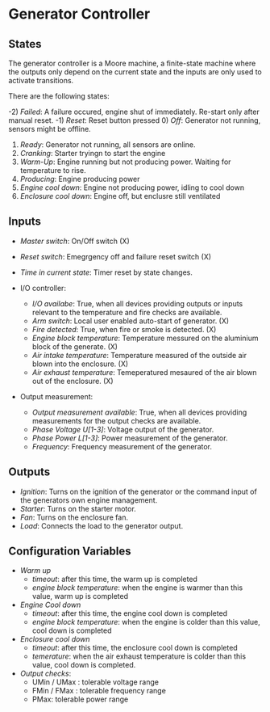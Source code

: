 # Generator Controller

## States

The generator controller is a Moore machine, a finite-state machine where the outputs only depend on the current state and the inputs are only used
to activate transitions.

There are the following states:

-2) *Failed*: A failure occured, engine shut of immediately. Re-start only after manual reset.
-1) *Reset*: Reset button pressed
 0) *Off*: Generator not running, sensors might be offline.
 1) *Ready*: Generator not running, all sensors are online.
 2) *Cranking*: Starter tryingn to start the engine
 3) *Warm-Up*: Engine running but not producing power. Waiting for temperature to rise.
 4) *Producing*: Engine producing power
 5) *Engine cool down*: Engine not producing power, idling to cool down
 6) *Enclosure cool down*: Engine off, but enclusre still ventilated

## Inputs
* *Master switch*: On/Off switch (X)
* *Reset switch*: Emegrgency off and failure reset switch (X)

* *Time in current state*: Timer reset by state changes.
* I/O controller:
  * *I/O availabe*: True, when all devices providing outputs or inputs relevant to the temperature and fire checks are available.
  * *Arm switch*: Local user enabled auto-start of generator. (X)
  * *Fire detected*: True, when fire or smoke is detected. (X)
  * *Engine block temperature*: Temperature messured on the aluminium block of the generate. (X)
  * *Air intake temperature*: Temperature measured of the outside air blown into the enclosure. (X)
  * *Air exhaust temperature*: Temeperatured mesaured of the air blown out of the enclosure. (X)
* Output measurement:
  * *Output measurement available*: True, when all devices providing measurements for the output checks are available.
  * *Phase Voltage U[1-3]*: Voltage output of the generator.
  * *Phase Power L[1-3]*: Power measurement of the generator.
  * *Frequency*: Frequency measurement of the generator.

## Outputs
 * *Ignition*: Turns on the ignition of the generator or the command input of the generators own engine management.
 * *Starter*: Turns on the starter motor.
 * *Fan*: Turns on the enclosure fan.
 * *Load*: Connects the load to the generator output.

 ## Configuration Variables
 * *Warm up*
   * *timeout*: after this time, the warm up is completed
   * *engine block temperature*: when the engine is warmer than this value, warm up is completed 
 * *Engine Cool down*
   * *timeout*: after this time, the engine cool down is completed
   * *engine block temperature*: when the engine is colder than this value, cool down is completed
 * *Enclosure cool down*
   * *timeout*: after this time, the enclosure cool down is completed
   * *temerature*: when the air exhaust temperature is colder than this value, cool down is completed.
 * *Output checks*:
   * UMin / UMax : tolerable voltage range
   * FMin / FMax : tolerable frequency range
   * PMax: tolerable power range
